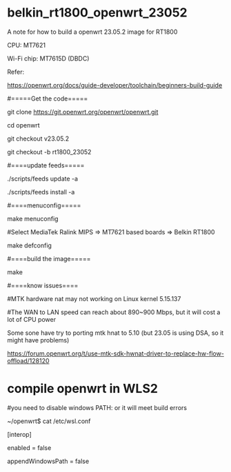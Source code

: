 # belkin_rt1800_openwrt_23052
A note for how to build a openwrt 23.05.2 image for RT1800

CPU: MT7621

Wi-Fi chip: MT7615D (DBDC)

Refer:

https://openwrt.org/docs/guide-developer/toolchain/beginners-build-guide

#=====Get the code=====

git clone https://git.openwrt.org/openwrt/openwrt.git

cd openwrt

git checkout v23.05.2

git checkout -b rt1800_23052

#====update feeds=====

./scripts/feeds update -a

./scripts/feeds install -a

#====menuconfig=====

make menuconfig

#Select MediaTek Ralink MIPS => MT7621 based boards => Belkin RT1800

make defconfig

#====build the image=====

make

#====know issues====

#MTK hardware nat may not working on Linux kernel  5.15.137

#The WAN to LAN speed can reach about 890~900 Mbps, but it will cost a lot of CPU power

Some sone have try to porting mtk hnat to 5.10 (but 23.05 is using DSA, so it might have problems)

https://forum.openwrt.org/t/use-mtk-sdk-hwnat-driver-to-replace-hw-flow-offload/128120

# compile openwrt in WLS2

  #you need to disable windows PATH: or it will meet build errors

~/openwrt$ cat /etc/wsl.conf

[interop]

enabled = false

appendWindowsPath = false
